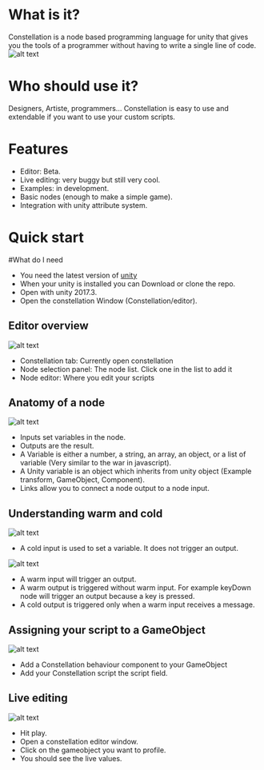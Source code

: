 
# What is it?
Constellation is a node based programming language for unity that gives you the tools of a programmer without having to write a single line of code. 
![alt text](https://static.wixstatic.com/media/cbe6c9_c583619449df44bbb2a89427973123a3~mv2.png/v1/fill/w_897,h_715,al_c,usm_0.66_1.00_0.01/cbe6c9_c583619449df44bbb2a89427973123a3~mv2.png)

# Who should use it?
Designers, Artiste, programmers... Constellation is easy to use and extendable if you want to use your custom scripts.

# Features
- Editor: Beta.
- Live editing: very buggy but still very cool.
- Examples: in development.
- Basic nodes (enough to make a simple game).
- Integration with unity attribute system.

# Quick start

#What do I need
- You need the latest version of [unity](https://unity3d.com/get-unity/download)
- When your unity is installed you can Download or clone the repo.
- Open with unity 2017.3.
- Open the constellation Window (Constellation/editor).

## Editor overview
![alt text](https://static.wixstatic.com/media/cbe6c9_88e6cc8d9fde4f9099d8d5f6402861c1~mv2.png/v1/fill/w_767,h_413,al_c,usm_0.66_1.00_0.01/cbe6c9_88e6cc8d9fde4f9099d8d5f6402861c1~mv2.png)
- Constellation tab:  Currently open constellation
- Node selection panel: The node list. Click one in the list to add it
- Node editor: Where you edit your scripts

## Anatomy of a node
![alt text](https://static.wixstatic.com/media/cbe6c9_908c53aaea714a2e8c80f5515578e157~mv2.png/v1/fill/w_600,h_233,al_c,usm_0.66_1.00_0.01/cbe6c9_908c53aaea714a2e8c80f5515578e157~mv2.png)
- Inputs set variables in the node.
- Outputs are the result.
- A Variable is either a number, a string, an array, an object, or a list of variable (Very similar to the war in javascript).
- A Unity variable is an object which inherits from unity object (Example transform, GameObject, Component).
- Links allow you to connect a node output to a node input.

## Understanding warm and cold
![alt text](https://static.wixstatic.com/media/cbe6c9_22ed6088948346fc83a4b6ef837b9fc3~mv2.png/v1/fill/w_600,h_104,al_c,usm_0.66_1.00_0.01/cbe6c9_22ed6088948346fc83a4b6ef837b9fc3~mv2.png)
- A cold input is used to set a variable. It does not trigger an output.​

![alt text](https://static.wixstatic.com/media/cbe6c9_dd76f7debe734607b2807df5a50a8cfa~mv2.png/v1/fill/w_701,h_125,al_c,lg_1/cbe6c9_dd76f7debe734607b2807df5a50a8cfa~mv2.png)
- A warm input will trigger an output.
- A warm output is triggered without warm input. For example keyDown node will trigger an output because a key is pressed.
- A cold output is triggered only when a warm input receives a message.

## Assigning your script to a GameObject
![alt text](https://static.wixstatic.com/media/cbe6c9_c26b21b554884010ba84d41388d00526~mv2.png/v1/fill/w_267,h_75,al_c/cbe6c9_c26b21b554884010ba84d41388d00526~mv2.png)
- Add a Constellation behaviour component to your GameObject
- Add your Constellation script the script field.

## Live editing
![alt text](https://static.wixstatic.com/media/cbe6c9_ca78219d477d44998dd55d91d0ae68c2~mv2.png/v1/fill/w_920,h_475,al_c,usm_0.66_1.00_0.01/cbe6c9_ca78219d477d44998dd55d91d0ae68c2~mv2.png)
- Hit play.
- Open a constellation editor window.
- Click on the gameobject you want to profile.
- You should see the live values.

